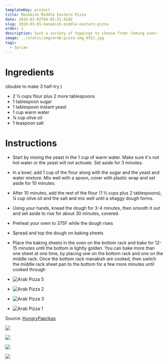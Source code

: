 ```yaml
---
templateKey: project
title: Manakish Middle Eastern Pizza
date: 2019-03-02T04:05:51.018Z
slug: 2019-03-01-manakish-middle-eastern-pizza
order: 1
description: Such a variety of toppings to choose from! Coming soon!
image: ../static/img/arab-pizza-img_6551.jpg
tags:
  - Syrian
---
```


# Ingredients

(double to make 3 half-try )

- 2 ½ cups flour plus 2 more tablespoons
- 1 tablespoon sugar
- 1 tablespoon instant yeast
- 1 cup warm water
- ¼ cup olive oil
- 1 teaspoon salt

# Instructions

- Start by mixing the yeast in the 1 cup of warm water. Make sure it's not hot water or the yeast will not activate. Set aside for 3 minutes.
- In a bowl, add 1 cup of the flour along with the sugar and the yeast and water mixture. Mix well with a spoon, cover with plastic wrap and set aside for 10 minutes.
- After 10 minutes, add the rest of the flour (1 ½ cups plus 2 tablespoons), ¼ cup olive oil and the salt and mix well until a shaggy dough forms.
- Using your hands, knead the dough for 3-4 minutes, then smooth it out and set aside to rise for about 30 minutes, covered.
- Preheat your oven to 375F while the dough rises
- Spread and top the dough on baking sheets
- Place the baking sheets in the oven on the bottom rack and bake for 12-15 minutes until the bottom is lightly golden. You can bake more than one sheet at one time, by placing one on the bottom rack and one on the middle rack. Once the bottom rack manakish are cooked, then switch the middle rack sheet pan to the bottom for a few more minutes until cooked through

- ![Arab Pizza 5](images/arab-pizza-img_6549-1024x768.jpg)

- ![Arab Pizza 2](images/arab-pizza-img_6545-768x1024.jpg)

- ![Arab Pizza 3](images/arab-pizza-img_6542-1024x768.jpg)

- ![Arab Pizza 1](images/arab-pizza-img_7100-1024x768.jpg)

Source: [HungryPaprikas](https://www.hungrypaprikas.com/manakish/)


![](/img/arab-pizza-img_7100.jpg)

![](/img/arab-pizza-img_6545.jpg)

![](/img/arab-pizza-img_6542.jpg)

![](/img/arab-pizza-img_6549.jpg)
